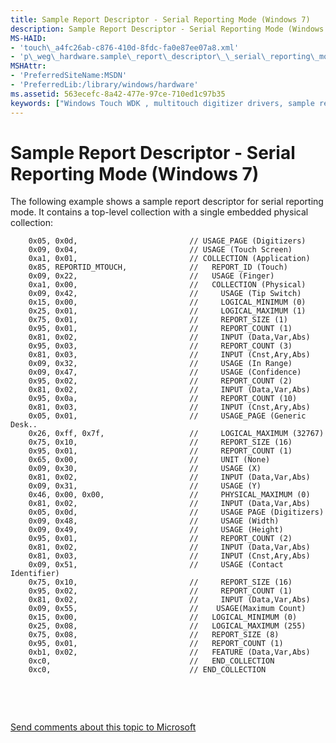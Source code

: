 ```yaml
---
title: Sample Report Descriptor - Serial Reporting Mode (Windows 7)
description: Sample Report Descriptor - Serial Reporting Mode (Windows 7)
MS-HAID:
- 'touch\_a4fc26ab-c876-410d-8fdc-fa0e87ee07a8.xml'
- 'p\_weg\_hardware.sample\_report\_descriptor\_\_serial\_reporting\_mode\_'
MSHAttr:
- 'PreferredSiteName:MSDN'
- 'PreferredLib:/library/windows/hardware'
ms.assetid: 563ecefc-8a42-477e-97ce-710ed1c97b35
keywords: ["Windows Touch WDK , multitouch digitizer drivers, sample report descriptor (serial reporting mode)", "multitouch digitizer drivers WDK , sample report descriptor (serial reporting mode)", "serial report WDK Touch"]
---
```


# Sample Report Descriptor - Serial Reporting Mode (Windows 7)


The following example shows a sample report descriptor for serial reporting mode. It contains a top-level collection with a single embedded physical collection:

```
    0x05, 0x0d,                         // USAGE_PAGE (Digitizers)
    0x09, 0x04,                         // USAGE (Touch Screen)
    0xa1, 0x01,                         // COLLECTION (Application)
    0x85, REPORTID_MTOUCH,              //   REPORT_ID (Touch)
    0x09, 0x22,                         //   USAGE (Finger)
    0xa1, 0x00,                         //   COLLECTION (Physical)
    0x09, 0x42,                         //     USAGE (Tip Switch)
    0x15, 0x00,                         //     LOGICAL_MINIMUM (0)
    0x25, 0x01,                         //     LOGICAL_MAXIMUM (1)
    0x75, 0x01,                         //     REPORT_SIZE (1)
    0x95, 0x01,                         //     REPORT_COUNT (1)
    0x81, 0x02,                         //     INPUT (Data,Var,Abs)
    0x95, 0x03,                         //     REPORT_COUNT (3)
    0x81, 0x03,                         //     INPUT (Cnst,Ary,Abs)
    0x09, 0x32,                         //     USAGE (In Range)
    0x09, 0x47,                         //     USAGE (Confidence)
    0x95, 0x02,                         //     REPORT_COUNT (2)
    0x81, 0x02,                         //     INPUT (Data,Var,Abs)
    0x95, 0x0a,                         //     REPORT_COUNT (10)
    0x81, 0x03,                         //     INPUT (Cnst,Ary,Abs)
    0x05, 0x01,                         //     USAGE_PAGE (Generic Desk..
    0x26, 0xff, 0x7f,                   //     LOGICAL_MAXIMUM (32767)
    0x75, 0x10,                         //     REPORT_SIZE (16)
    0x95, 0x01,                         //     REPORT_COUNT (1)
    0x65, 0x00,                         //     UNIT (None)
    0x09, 0x30,                         //     USAGE (X)
    0x81, 0x02,                         //     INPUT (Data,Var,Abs)
    0x09, 0x31,                         //     USAGE (Y)
    0x46, 0x00, 0x00,                   //     PHYSICAL_MAXIMUM (0)
    0x81, 0x02,                         //     INPUT (Data,Var,Abs)
    0x05, 0x0d,                         //     USAGE PAGE (Digitizers)
    0x09, 0x48,                         //     USAGE (Width)
    0x09, 0x49,                         //     USAGE (Height)
    0x95, 0x01,                         //     REPORT_COUNT (2)
    0x81, 0x02,                         //     INPUT (Data,Var,Abs)
    0x81, 0x03,                         //     INPUT (Cnst,Ary,Abs)
    0x09, 0x51,                         //     USAGE (Contact Identifier)
    0x75, 0x10,                         //     REPORT_SIZE (16) 
    0x95, 0x02,                         //     REPORT_COUNT (1)
    0x81, 0x02,                         //     INPUT (Data,Var,Abs)
    0x09, 0x55,                         //    USAGE(Maximum Count)
    0x15, 0x00,                         //   LOGICAL_MINIMUM (0)
    0x25, 0x08,                         //   LOGICAL_MAXIMUM (255)
    0x75, 0x08,                         //   REPORT_SIZE (8)
    0x95, 0x01,                         //   REPORT_COUNT (1)
    0xb1, 0x02,                         //   FEATURE (Data,Var,Abs)
    0xc0,                               //   END_COLLECTION
    0xc0,                               // END_COLLECTION
```

 

 

[Send comments about this topic to Microsoft](mailto:wsddocfb@microsoft.com?subject=Documentation%20feedback%20%5Bp_WEG_Hardware\p_weg_hardware%5D:%20Sample%20Report%20Descriptor%20-%20Serial%20Reporting%20Mode%20%28Windows%207%29%20%20RELEASE:%20%2811/28/2016%29&body=%0A%0APRIVACY%20STATEMENT%0A%0AWe%20use%20your%20feedback%20to%20improve%20the%20documentation.%20We%20don't%20use%20your%20email%20address%20for%20any%20other%20purpose,%20and%20we'll%20remove%20your%20email%20address%20from%20our%20system%20after%20the%20issue%20that%20you're%20reporting%20is%20fixed.%20While%20we're%20working%20to%20fix%20this%20issue,%20we%20might%20send%20you%20an%20email%20message%20to%20ask%20for%20more%20info.%20Later,%20we%20might%20also%20send%20you%20an%20email%20message%20to%20let%20you%20know%20that%20we've%20addressed%20your%20feedback.%0A%0AFor%20more%20info%20about%20Microsoft's%20privacy%20policy,%20see%20http://privacy.microsoft.com/default.aspx. "Send comments about this topic to Microsoft")




